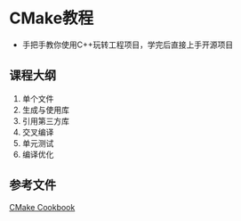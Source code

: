 # CMake教程
- 手把手教你使用C++玩转工程项目，学完后直接上手开源项目
## 课程大纲
1. 单个文件
2. 生成与使用库
3. 引用第三方库
4. 交叉编译
5. 单元测试
6. 编译优化
## 参考文件
[CMake Cookbook](https://www.bookstack.cn/read/CMake-Cookbook/content-chapter1-1.2-chinese.md)